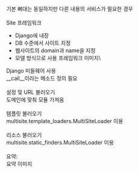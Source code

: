 기본 뼈대는 동일하지만 다른 내용의 서비스가 필요한 경우\
\
Site 프레임워크
* Django에 내장
* DB 수준에서 사이트 지정
* 웹사이트의 domain과 name을 지정
* 모델 방식으로 사용
프레임워크 이미지\

Django 미들웨어 사용\
  __call__이라는 메소드 정의 필요\
  \
설정 및 URL 불러오기\
  도메인에 맞춰 모듈 가져옴\
\
템플릿 불러오기\
  multisite.template_loaders.MultiSiteLoader 이용\
\
리소스 불러오기\
  multisite.static_finders.MultiSiteLoader 이용\
\
요약:\
요약 이미지
